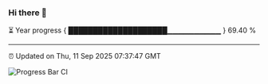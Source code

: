 ### Hi there 👋

⏳ Year progress { ████████████████████▁▁▁▁▁▁▁▁▁▁ } 69.40 %

---

⏰ Updated on Thu, 11 Sep 2025 07:37:47 GMT

![Progress Bar CI](https://github.com/IshwaranRudhara/GIT-ACTION/workflows/Progress%20Bar%20CI/badge.svg)
